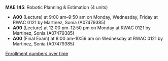 **MAE 145**: Robotic Planning & Estimation (4 units)

- **A00** (Lecture) at 9:00 am–9:50 am on Monday, Wednesday, Friday at RWAC 0121 by Martinez, Sonia (A07479385)
- **A00** (Lecture) at 12:00 pm–12:50 pm on Monday at RWAC 0121 by Martinez, Sonia (A07479385)
- **A00** (Final Exam) at 8:00 am–10:59 am on Wednesday at RWAC 0121 by Martinez, Sonia (A07479385)

[Enrollment numbers over time](./MAE145.tsv)
